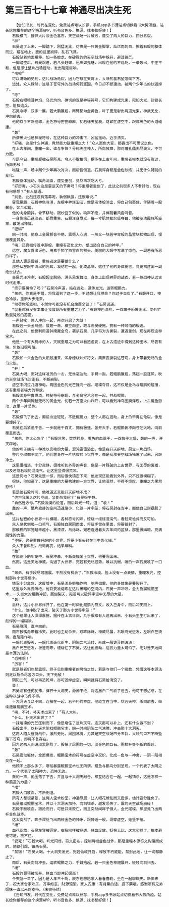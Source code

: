 # 第三百七十七章 神通尽出决生死
        【告知书友，时代在变化，免费站点难以长存，手机app多书源站点切换看书大势所趋，站长给你推荐的这个换源APP，听书音色多、换源、找书都好使！】
       石毅横飞，撞碎大片淡金色基石，天空战场一片破败，遭受了两人的巨力，四分五裂。
       “砰”
       石昊追了上来，一脚踏下，刚猛无比，仿佛是一只黄金脚掌，灿烂而刺目，擦着石毅的躯体而过，踏在地上，震的这里崩碎，乱石飞溅。
       石毅贴着地面横移，如一条蛟龙，在破败的的天空战场中躲开，避其锋芒。
       一脚踏空后，石昊跟进，若八步赶蝉，迅疾如鬼魅，出现在他的不远处，一拳轰出，中正平和，但是却让整片战场摇动，发出隆隆巨响。
       “喀嚓”
       可以清晰的见到，这片战场龟裂，因为它悬在天穹上，大块的基石坠落向下方。
       远处，众人悚然，这悬于苍穹外的战场何其坚固，今日却不断遭劫，被两个少年击的快毁掉了。
       “呼”
       石毅右眼喷薄神焰，乌光灼灼，确切的说是神秘符号，它们构建成光束，宛如火光，封锁长空，阻挡追兵。
       石昊冷哼，双手一展，若大鹏展翅，两臂都为金黄色，眸子更是射出两道光束，神武无比，冲向前去。
       他的双手不断结印，金色符号密密麻麻，犹若诸天星辰，烙印在虚空中，跟那黑色的火焰碰撞。
       “轰”
       所谓黑火也是神秘符号，在这种巨力的冲击下，凶猛摇动，近乎溃灭。
       “好强，这是什么神通，竟然能力敌重瞳之力！”众人面色大变，都露出不可思议之色。
       在上古年间，重瞳一出，谁与争锋？号称天生神人，所向披靡，那对瞳孔蕴无尽奥义，不可力敌。
       可是今日，重瞳却被石昊所克，令人不敢相信，据传在上古年间，重瞳者根本就没有败过，所向无敌！
       嗡隆一声，场中两个少年再次对决，而后皆倒退，石昊浑身都是金色纹络，并无什么特别的变化。
       石毅身体摇动，嘴角淌血，遭受重创，竟然再次吃大亏。
       “好厉害，小石头这是要逆天的节奏吗？将重瞳者重创了，此战之前很多人不看好他，现在有何感想？”有人低语。
       “别急，此战还没有落幕呢，孰弱孰强，还很难说。”
       雾霭朦胧，石毅神色冷漠，左眼中神辉汩汩，像是液体般淌出，将自己包裹住，伴随着一股馨香，如兰似麝。
       他的肉身颤抖，骨节移动，跟炒豆子似的，响声不绝，并伴随着风雷鸣音。
       一身伤痕迅速淡去，断骨重生，石毅浑身发光，每一寸肌体都炽盛夺目，他被圣洁霞辉所笼罩，散发出神威。
       “铿锵”
       同一时间，他身上金属颤音不绝，震慑人心魂，一块又一块若甲胄般的晶莹块状物出现，慢慢覆盖其身。
       “咦，还真如传说中那般，重瞳有造化之力，塑出适合自己的神甲。”
       远空，魔女露出讶色，用素手拍了拍雪白的额头，美丽的大眼中写满了惊色，一副若有所思的样子。
       其他人更是震撼，重瞳者这是要做什么？
       那些从左眼中流出的光辉，凝结在一起，化成晶块，遮住了他的身体要害，竟要构建出一副绝世战衣。
       金属光泽冷冽，石毅超尘脱俗，满头黑发舞动，身体上出现神异的战衣，若一尊战神从远古时代走来。
       “终于要拼命了吗？”石昊冷声道，站在远处，通体发光，运转鲲鹏力。
       “弟弟，你真是不错，将我逼到了这一步，不过想让我拼命？你过于自负了。”石毅开口，神色冷淡，重新大步走来。
       “倾尽你所能吧，不然你可能没有机会施展全部了！”石昊说道。
       “就看你有没有本事让我展现所有重瞳之力了。”石毅神色漠然，一双眸子恐怖无比，向外扩散混沌般的雾霭。
       一声轻叱，两人冲向一起，再次开启了大战！
       石毅若一头金乌般，展翅一击，横空而至，敢与石昊硬撼，拥有一种可怕的极速。
       在此之前，他曾利用道钟掩藏金乌，袭杀石昊，几乎将对方撕裂，遭遇重创，现在再现这种宝术。
       他是一个有大机缘的人，天赋重瞳之力可以看透虚妄，在上古遗迹中得到这种宝术，尽管有缺，但依旧很可怕。
       “轰”
       石毅如一头金色的太阳般撞来，浑身缭绕灿烂符文，简直要撕裂这苍穹，身上带着无尽的金乌火焰。
       “开！”
       石昊大喝，面对这样凌厉的一击，无丝毫波动，手臂一振，若鲲鹏展翅，荡起一股狂风，吹的天空战场飞沙走石，不断崩裂。
       虚空中闪过几道神电，两团金色的光芒撞向一起，璀璨夺目，这不仅是金乌与鲲鹏的碰撞，还有重瞳者秘力的释放。
       石毅浑身甲胄燃烧，神秘符号崩现，与金乌宝术合在一起，共战鲲鹏。
       两个少年间腾起无尽的黄金光，仿若十万座火山炸开，可以看到神鸟图腾浮现，上古鲲鱼游动，这里一片恐怖。
       “轰”
       石毅横飞了出去，胸前血迹斑斑，不敌鲲鹏力，整个人都在摇动，身上的甲胄在龟裂，像是要爆碎了。
       石昊在后紧追不舍，一步就是千百丈，拥有极速，张开大手，若鲲鹏俯冲向苍茫大地，向前覆盖而去。
       “弟弟，你太心急了！”石毅冷笑，突然转身，嘴角的血蒸干，一双眸子大盛，轰的一声，开天辟地。
       他的眸子拥有一种难以言喻的力量，混沌雾霭溢出，像是在开天辟地，另立一片战场。
       整片空间都不同了，他们置身在一片枯寂的小世界中，像是从那天空战场抽离了出来，另辟净土。
       这里很暗淡，十分寂静，很难听到外界的声音，像是一片残破的上古世界，有无尽的废墟，以及若隐若现的混沌气，让这里显得很荒凉。
       这是何地？石昊先是一惊，而后很快镇定下来，他发现还能看到外界，只不过很模糊了。
       很快，他知道了，这是重瞳的力量构建的一方世界，让他凛然，不得不惊叹，重瞳之力果然恐怖！
       若是给石毅时间，他难道还真能开天辟地不成？
       “你将我带入这片空间，又能奈我何？”石昊很平静。
       “自然是收你。”石毅淡漠的说道，而后眸光一转，道：“收！”
       轰的一声，整片寂静的空间迅速缩小，化做一片牢笼，将石昊封在当中，而他自己则摆脱了出来。
       这片枯寂的小世界一片模糊，各种符号闪烁，缭绕一缕缕混沌气，看起来诡异而又可怕。
       众人见状倒吸一口凉气，石毅独自脱困而出，将敌手留在里面，将要镇封了。
       那模糊的牢笼越来越小，黑漆漆，乌烁烁，宛若连通着太古年间的监狱，那里很幽暗，充满魔性的力量。
       “不好，这是重瞳开辟的小世界，将要小石头封在当中炼化掉。”
       众人不曾料到，战局再变，结果难料。
       “轰”
       在那缩小的牢笼中，石昊冲击，不断轰撞废土世界，他要闯出来。
       然而，这是天地神威，沟通了大世界，宛若有无尽威势，难以抗衡，噗的一声石昊咳了一口血。
       “弟弟，有手段尽可施展，不然没有机会了。”石毅冷漠，脸上没有一点表情，重瞳发光，控制那片小世界缩小。
       情况十分危急，这废墟中，石昊浑身噼啪作响，响声如雷，他的身体像是要裂开了。
       这里与外界要隔绝，他将要被熔炼在这片黑暗的空间内，石昊一声冷哼，全力施展鲲鹏宝术，一头巨大的鲲鹏冲起，展翅裂天，宛若可以破碎宇宙中无尽的大星。
       “轰！”
       最终，这片小世界炸开了，他在第一时间化鲲鹏为符文，收入己身中，而后冲天而上。
       “什么，他挣脱了出来，破灭了那方小世界牢笼！”
       这个结果让人深深震撼，据传在上古年间，几乎很难有人逃离出来，小石头生生打出来了，彪悍的一塌糊涂。
       石昊脱困，直冲向前。
       而石毅嘴角带着冷笑，此时也主动杀来，双眸烁烁，神威尽展，右眼乌光迸发，左眼白芒流转，轰隆隆作响。
       一眼代表毁灭，一眼代表造化新生，阴阳二气流转，形成一股诡异的波涛！
       黑白光芒迸发，极速而来，缠绕住了石昊，这让他震动，这股力量太可怕了，绝对是天地间最本源的法则。
       “恐怖啊！”
       “厉害！”
       就是尊者们也都震惊，终于见到重瞳者的可怕之处，若是与他们一个级数，凭借这等本源法则足以斩杀尽各方巨头，天下无敌！
       阴阳二气，可以再造乾坤，亦可毁掉虚空，瞬间就将石昊给淹没了。
       轰！
       石昊没有任何犹豫，撑开十大洞天，源源不绝，将这黑白二气收了进去，他可不想沾惹，在这种决战中马虎不得。
       十大洞天与众不同，连接在一起，若不朽的神盘，他屹立在当中，状若天神，杀向前去，继续施展鲲鹏宝术。
       “咦，不对，补天术出来了！”有人大叫。
       “什么，补天术出世了？”
       一抹璀璨的光芒压制而下，像是堵住了这片天穹，连天都可以补上，还有什么做不到？
       石毅出手，以补天术阻挡鲲鹏宝术，同一时间阴阳二气沸腾，冲击那十大洞天。
       这两人陷入僵持战中，激烈无比，周围沸腾，尤其是天空战场四分五裂，大块的巨石不断坠落下苍穹，即将不复存在。
       因为这两人间波动太剧烈了，毁掉了周围的一切，淡金色的巨石、围栏杆等不断的爆碎。
       “轰”
       石昊震动躯体，全面爆发，鲲鹏宝术的符号在虚空中交织，化成一鱼与一神禽，一阴一阳相交在一起。
       他顾不上那么多了，哪怕暴露鲲鹏宝术也无所谓，鲲鱼与鹏鸟分别呈现，一个代表了太阴之力，一个代表了太阳神力，恐怖无边。
       轰的一声，他压落了下去，并且与十大洞天融合，相互结合在一起，一起镇杀，这是怎样一种霸道的力量？
       “噗”
       石毅大口咳血，不断倒退。
       所有人都很紧张，这两人宝术纷呈，神通尽展，让人眼花缭乱而又震惊，估计要分胜负了。
       石昊催动鲲鹏宝术，并以十大洞天加持，向前镇杀，越发恐怖了，震的天空战场崩碎！
       石毅不断咳血，踉跄而行，可是并未败亡，而且突然间眸子慑人，金光璀璨，那里竟飞出两杆金色战矛。
       这太突然了，眸子深处飞出两根金色的神矛，跟神话一般，洞穿虚空，无坚不摧。
       “噗”
       血花绽放，石昊左臂被洞穿，右胸同样被穿透，鲜血绽放，妖艳无比，这太突然了，根本避无可避，放不住。
       “受死！”石毅大喝，眸光闪烁，符文密布，控制两根金色战矛，那是重瞳本源符文构建而成的，他欲引爆，镇杀石昊。
       “禁锢！”石昊大喝，十大洞天发光，宛若仙域开启，释放不朽威能，禁封此地，让一切都静止了。
       而后，石昊向前冲去，运转鲲鹏之力，手臂抬起，若一只金色神翅展开，轻轻向前扫去。
       “噗”
       石毅的颈项被切开，鲜血当即冲起很高！
       今天就一章了，因为是大年三十啊，辰东也想陪家人看看春晚，坐在一起聊聊天。新年来了，祝大家合家欢乐，万事如意，财源滚滚，家人安康！有月票的话，投下票哦。感谢所有兄弟姐妹一直以来的支持。（未完待续）
       【告知书友，时代在变化，免费站点难以长存，手机app多书源站点切换看书大势所趋，站长给你推荐的这个换源APP，听书音色多、换源、找书都好使！】